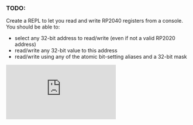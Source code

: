 ### TODO:

Create a REPL to let you read and write RP2040 registers from a console. You should be able to:
- select any 32-bit address to read/write (even if not a valid RP2020 address)
- read/write any 32-bit value to this address
- read/write using any of the atomic bit-setting aliases and a 32-bit mask

![a](https://github.com/akiyamask/ese5190-2022-lab2b-esp/blob/main/lab/02_repl/REPL.c)

